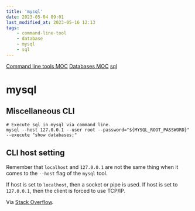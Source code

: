 ```yaml
---
title: 'mysql'
date: 2023-05-04 09:01
last_modified_at: 2023-05-16 12:13
tags:
    - command-line-tool
    - database
    - mysql
    - sql
---
```


[Command line tools MOC](Command%20line%20tools%20MOC.md)
[Databases MOC](Databases%20MOC.md)
[sql](sql.md)

# mysql

## Miscellaneous CLI

```shell
# Execute sql in mysql via command line.
mysql --host 127.0.0.1 --user root --password="${MYSQL_ROOT_PASSWORD}" --execute "show databases;"
```

## CLI host setting

Remember that `localhost` and `127.0.0.1` are not the same thing when it comes to the `--host` flag of the `mysql` tool.

If host is set to `localhost`, then a socket or pipe is used. If host is set to `127.0.0.1`, then the client is forced to use TCP/IP.

Via [Stack Overflow](http://stackoverflow.com/a/16402615/1257318).
